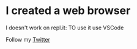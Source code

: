 # I created a web browser

I doesn't work on repl.it: TO use it use VSCode

Follow my [Twitter](https://twitter.com/UseredDev)